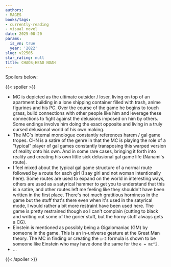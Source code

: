 ```yaml
---
authors:
- MAGES
books/tags:
- currently-reading
- visual novel
date: 2025-08-20
params:
  is_vn: true
  year: '2022'
slug: v22505
star_rating: null
title: CHAOS;HEAD NOAH
---
```


<!--more-->

Spoilers below:

{{< spoiler >}}

- MC is depicted as the ultimate outsider / loser, living on top of an apartment building in a lone shipping container filled with trash, anime figurines and his PC. Over the course of the game he begins to touch grass, build connections with other people like him and leverage these connections to fight against the delusions imposed on him by others. Some endings involve him doing the exact opposite and living in a truly cursed delusional world of his own making.
- The MC's internal monologue constantly references harem / gal game tropes. CHN is a satire of the genre in that the MC is playing the role of a "typical" player of gal games constantly transposing this warped version of reality onto his own. And in some rare cases, bringing it forth into reality and creating his own little sick delusional gal game life (Nanami's route).
- I feel mixed about the typical gal game structure of a normal route followed by a route for each girl (I say girl and not woman intentionally here). Some routes are used to expand on the world in interesting ways, others are used as a satyrical hammer to get you to understand that this is a satire, and other routes left me feeling like they shouldn't have been written in the first place. There's not much gratitious horniness in the game but the stuff that's there even when it's used in the satyrical mode, I would rather a bit more restraint have been used here. The game is pretty restrained though so I can't complain (cutting to black and writing out some of the gorier stuff, but the horny stuff always gets a CG).  
- Einstein is mentioned as possibly being a Gigalomaniac (GM) by someone in the game. This is an in-universe gesture at the Great Man theory. The MC in finding or creating the `ir2` formula is shown to be someone like Einstein who may have done the same for the `e = mc^2`.
- ...

{{< /spoiler >}}